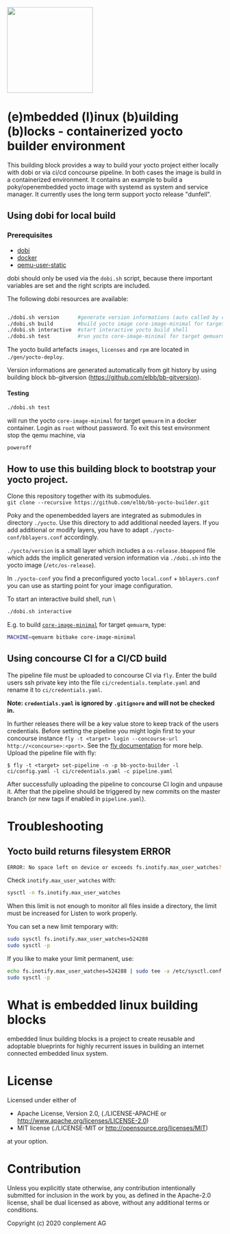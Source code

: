 <img src="https://raw.githubusercontent.com/elbb/bb-buildingblock/master/.assets/logo.png" height="200">

# (e)mbedded (l)inux (b)uilding (b)locks - containerized yocto builder environment

This building block provides a way to build your yocto project either locally with dobi or via ci/cd concourse pipeline. In both cases the image is build in a containerized environment.
It contains an example to build a poky/openembedded yocto image with systemd as system and service manager. It currently uses the long term support yocto release "dunfell".

## Using dobi for local build

### Prerequisites

* [dobi](https://github.com/dnephin/dobi)
* [docker](https://docs.docker.com/install)
* [qemu-user-static](https://github.com/multiarch/qemu-user-static#getting-started)

dobi should only be used via the `dobi.sh` script, because there important variables are set and the right scripts are included.

The following dobi resources are available:

```sh

./dobi.sh version      #generate version informations (auto called by dobi.sh)
./dobi.sh build        #build yocto image core-image-minimal for target qemuarm
./dobi.sh interactive  #start interactive yocto build shell
./dobi.sh test         #run yocto core-image-minimal for target qemuarm interactively

```
The yocto build artefacts `images`, `licenses` and `rpm` are located in `./gen/yocto-deploy`.

Version informations are generated automatically from git history by using building block bb-gitversion (<https://github.com/elbb/bb-gitversion>).

#### Testing

```sh
./dobi.sh test
```
will run the yocto `core-image-minimal` for target `qemuarm` in a docker container. Login as `root` without password. To exit this test environment stop the qemu machine, via
```
poweroff
```

## How to use this building block to bootstrap your yocto project.

Clone this repository together with its submodules. \
`git clone --recursive https://github.com/elbb/bb-yocto-builder.git`

Poky and the openembedded layers are integrated as submodules in  directory `./yocto`. Use this directory to add additional needed layers.
If you add additional or modify layers, you have to adapt `./yocto-conf/bblayers.conf` accordingly.

`./yocto/version` is a small layer which includes a `os-release.bbappend` file which adds the implicit generated version information via `./dobi.sh` into the yocto image (`/etc/os-release`).

In `./yocto-conf` you find a preconfigured yocto `local.conf` + `bblayers.conf` you can use as starting point for your image configuration.

To start an interactive build shell, run \
```bash
./dobi.sh interactive
```
E.g. to build [`core-image-minimal`](https://wiki.yoctoproject.org/wiki/Image_Recipes#core-image-minimal) for target `qemuarm`, type:
```bash
MACHINE=qemuarm bitbake core-image-minimal
```

## Using concourse CI for a CI/CD build

The pipeline file must be uploaded to concourse CI via `fly`.
Enter the build users ssh private key into the file `ci/credentials.template.yaml` and rename it to `ci/credentials.yaml`.

**Note: `credentials.yaml` is ignored by `.gitignore` and will not be checked in.**

In further releases there will be a key value store to keep track of the users credentials.
Before setting the pipeline you might login first to your concourse instance `fly -t <target> login --concourse-url http://<concourse>:<port>`. See the [fly documentation](https://concourse-ci.org/fly.html) for more help.
Upload the pipeline file with fly:

    $ fly -t <target> set-pipeline -n -p bb-yocto-builder -l ci/config.yaml -l ci/credentials.yaml -c pipeline.yaml

After successfully uploading the pipeline to concourse CI login and unpause it. After that the pipeline should be triggered by new commits on the master branch (or new tags if enabled in `pipeline.yaml`).

# Troubleshooting

## Yocto build returns filesystem ERROR

```bash
ERROR: No space left on device or exceeds fs.inotify.max_user_watches?
```
Check `inotify.max_user_watches` with:
```bash
sysctl -n fs.inotify.max_user_watches
```
When this limit is not enough to monitor all files inside a directory, the limit must be increased for Listen to work properly.

You can set a new limit temporary with:

```bash
sudo sysctl fs.inotify.max_user_watches=524288
sudo sysctl -p
```

If you like to make your limit permanent, use:

```bash
echo fs.inotify.max_user_watches=524288 | sudo tee -a /etc/sysctl.conf
sudo sysctl -p
```

# What is embedded linux building blocks

embedded linux building blocks is a project to create reusable and
adoptable blueprints for highly recurrent issues in building an internet
connected embedded linux system.

# License

Licensed under either of

* Apache License, Version 2.0, (./LICENSE-APACHE or <http://www.apache.org/licenses/LICENSE-2.0>)
* MIT license (./LICENSE-MIT or <http://opensource.org/licenses/MIT>)

at your option.

# Contribution

Unless you explicitly state otherwise, any contribution intentionally
submitted for inclusion in the work by you, as defined in the Apache-2.0
license, shall be dual licensed as above, without any additional terms or
conditions.

Copyright (c) 2020 conplement AG
